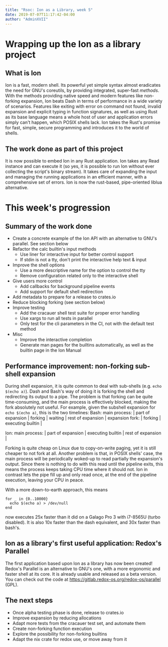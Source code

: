 ```yaml
---
title: "Rsoc: Ion as a Library, week 5"
date: 2019-07-07T11:17:42-04:00
author: "AdminXVII"
---
```

# Wrapping up the Ion as a library project
## What is Ion
Ion is a fast, modern shell. Its powerful yet simple syntax almost eradicates the need for GNU's coreutils, by providing integrated, super-fast _methods_. With the methods providing native speed and modern features like non-forking expansion, Ion beats Dash in terms of performance in a wide variety of scenarios.
Features like exiting with error on command not found, invalid expansion and explicit typing in function signatures, as well as using Rust as its base language means a whole host of user and application errors simply can't happen, which POSIX shells lack.
Ion takes the Rust's promise for fast, simple, secure programming and introduces it to the world of shells.

## The work done as part of this project
It is now possible to embed Ion in any Rust application. Ion takes any Read instance and can execute it (so yes, it is possible to run Ion without ever collecting the script's binary stream). It takes care of expanding the input and managing the running applications in an efficient manner, with a comprehensive set of errors.
Ion is now the rust-based, pipe-oriented liblua alternative.

# This week's progression
## Summary of the work done
 - Create a concrete example of the Ion API with an alternative to GNU's parallel. See section below
 - Refactor the calc builtin's input methods
    - Use liner for interactive input for better control support
    - If stdin is not a tty, don't print the interactive help text & input
 - Improve the shell options
     - Use a more descriptive name for the option to control the tty
     - Remove configuration related only to the interactive shell
 - Give users more control
     - Add callbacks for background pipeline events
     - Add support for default shell redirection
 - Add metadata to prepare for a release to crates.io
 - Reduce blocking forking (see section below)
 - Improve testing
    - Add the cracauer shell test suite for proper error handling
    - Use xargs to run all tests in parallel
    - Only test for the cli parameters in the CI, not with the default test method
 - Misc
    - Improve the interactive completion
    - Generate man pages for the builtins automatically, as well as the builtin page in the Ion Manual

## Performance improvement: non-forking sub-shell expansion
During shell expansion, it is quite common to deal with sub-shells (e.g. `echo $(echo a)`). Dash and Bash's way of doing it is forking the shell and redirecting its output to a pipe. The problem is that forking can be quite time-consuming, and the main process is effectively blocked, making the fork absolutely not useful.
For example, given the subshell expansion for `echo $(echo a)`, this is the two timelines:
Bash:
 main process:   | part of expansion | forking | waiting           | rest of expansion |
 expansion fork:                     | forking | executing builtin |

Ion:
 main process:   | part of expansion | executing builtin | rest of expansion |

Forking is quite cheap on Linux due to copy-on-write paging, yet it is still cheaper to not fork at all.
Another problem is that, in POSIX shells' case, the main process will be periodically woked-up to read partially the expansion's output. Since there is nothing to do with this read until the pipeline exits, this means the process keeps taking CPU time where it should not. Ion in contrast lets the pipe fill up and only read once, at the end of the pipeline execution, leaving your CPU in peace.

With a more down-to-earth approach, this means
```ion
for _ in {0..10000}
  echo $(echo a) > /dev/null
end
```
now executes 25x faster than it did on a Galago Pro 3 with i7-8565U (turbo disabled). It is also 10x faster than the dash equivalent, and 30x faster than bash's.

## Ion as a library's first useful application: Redox's Parallel
The first application based upon Ion as a library has now been created! Redox's Parallel is an alternative to GNU's one, with a more ergonomic and faster shell at its core. It is already usable and released as a beta version. You can check out the code at https://gitlab.redox-os.org/redox-os/parallel (GPL).

## The next steps
 - Once alpha testing phase is done, release to crates.io
 - Improve expansion by reducing allocations
 - Adapt more tests from the cracauer test set, and automate them
 - Create non-forking function execution
 - Explore the possibility for non-forking builtins
 - Adapt the nix crate for redox use, or move away from it
